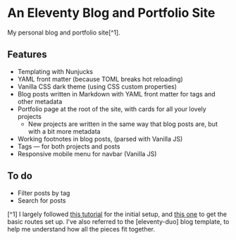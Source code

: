 # An Eleventy Blog and Portfolio Site

My personal blog and portfolio site[^1].

## Features

- Templating with Nunjucks
- YAML front matter (because TOML breaks hot reloading)
- Vanilla CSS dark theme (using CSS custom properties)
- Blog posts written in Markdown with YAML front matter for tags and other metadata
- Portfolio page at the root of the site, with cards for all your lovely projects
  - New projects are written in the same way that blog posts are, but with a bit more metadata
- Working footnotes in blog posts, (parsed with Vanilla JS)
- Tags — for both projects and posts
- Responsive mobile menu for navbar (Vanilla JS)

## To do

- Filter posts by tag
- Search for posts

[^1] I largely followed [this tutorial](https://sia.codes/posts/itsiest-bitsiest-eleventy-tutorial/) for the initial setup, and [this one](https://11ty.rocks/posts/create-your-first-basic-11ty-website/) to get the basic routes set up. I've also referred to the [eleventy-duo] blog template, to help me understand how all the pieces fit together.
